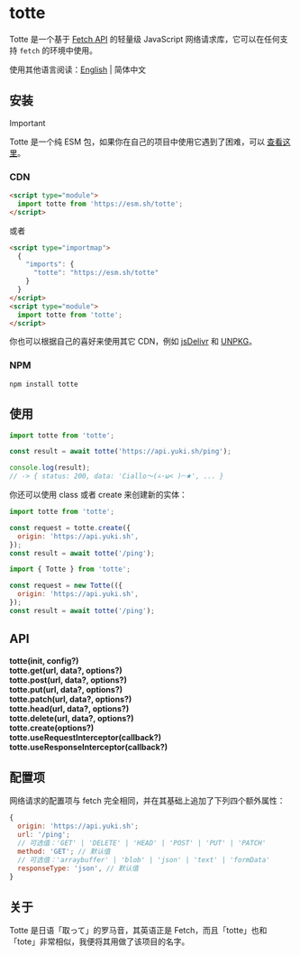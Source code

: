 # totte

Totte 是一个基于 [Fetch API](https://developer.mozilla.org/zh-CN/docs/Web/API/Fetch_API) 的轻量级 JavaScript 网络请求库，它可以在任何支持 `fetch` 的环境中使用。

使用其他语言阅读：[English](./README.md) | 简体中文

## 安装

> [!IMPORTANT]
> Totte 是一个纯 ESM 包，如果你在自己的项目中使用它遇到了困难，可以 [查看这里](https://gist.github.com/sindresorhus/a39789f98801d908bbc7ff3ecc99d99c)。

### CDN

```html
<script type="module">
  import totte from 'https://esm.sh/totte';
</script>
```

或者

```html
<script type="importmap">
  {
    "imports": {
      "totte": "https://esm.sh/totte"
    }
  }
</script>
<script type="module">
  import totte from 'totte';
</script>
```

你也可以根据自己的喜好来使用其它 CDN，例如 [jsDelivr](https://www.jsdelivr.com/) 和 [UNPKG](https://unpkg.com/)。

### NPM

```shell
npm install totte
```

## 使用

```javascript
import totte from 'totte';

const result = await totte('https://api.yuki.sh/ping');

console.log(result);
// -> { status: 200, data: 'Ciallo～(∠·ω< )⌒★', ... }
```

你还可以使用 class 或者 create 来创建新的实体：

```javascript
import totte from 'totte';

const request = totte.create({
  origin: 'https://api.yuki.sh',
});
const result = await totte('/ping');
```

```javascript
import { Totte } from 'totte';

const request = new Totte(({
  origin: 'https://api.yuki.sh',
});
const result = await totte('/ping');
```

## API

**totte(init, config?)**  
**totte.get(url, data?, options?)**  
**totte.post(url, data?, options?)**  
**totte.put(url, data?, options?)**  
**totte.patch(url, data?, options?)**  
**totte.head(url, data?, options?)**  
**totte.delete(url, data?, options?)**  
**totte.create(options?)**  
**totte.useRequestInterceptor(callback?)**  
**totte.useResponseInterceptor(callback?)**

## 配置项

网络请求的配置项与 fetch 完全相同，并在其基础上追加了下列四个额外属性：

```javascript
{
  origin: 'https://api.yuki.sh';
  url: '/ping';
  // 可选值：'GET' | 'DELETE' | 'HEAD' | 'POST' | 'PUT' | 'PATCH'
  method: 'GET'; // 默认值
  // 可选值：'arraybuffer' | 'blob' | 'json' | 'text' | 'formData'
  responseType: 'json', // 默认值
}
```

## 关于

Totte 是日语「取って」的罗马音，其英语正是 Fetch，而且「totte」也和 「tote」非常相似，我便将其用做了该项目的名字。
